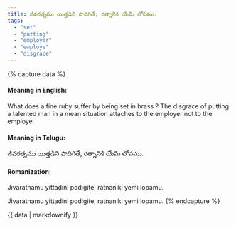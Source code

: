 ```yaml
---
title: జీవరత్నము యిత్తడిని పొదిగితే, రత్నానికి యేమి లోపము.
tags:
  - "set"
  - "putting"
  - "employer"
  - "employe"
  - "disgrace"
---
```


{% capture data %}
#### Meaning in English:
What does a fine ruby suffer by being set in brass ?
The disgrace of putting a talented man in a mean situation attaches to the employer not to the employe.

#### Meaning in Telugu:
జీవరత్నము యిత్తడిని పొదిగితే, రత్నానికి యేమి లోపము.

#### Romanization:
Jīvaratnamu yittaḍini podigitē, ratnāniki yēmi lōpamu.

Jivaratnamu yittadini podigite, ratnaniki yemi lopamu.
{% endcapture %}

{{ data | markdownify }}

